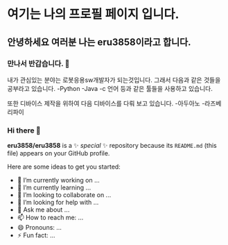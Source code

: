 # 여기는 나의 프로필 페이지 입니다.
## 안녕하세요 여러분 나는 eru3858이라고 합니다.
### 만나서 반갑습니다. 👋

내가 관심있는 분야는 로봇응용sw개발자가 되는것입니다.
그래서 다음과 같은 것들을 공부라고 있습니다.
-Python
-Java
-c 언어 등과 같은 툴들을 사용하고 있습니다.

또한 디바이스 제작을 위하여 다음 디바이스를 다뤄 보고 있습니다.
-아두아노
-라즈베리파이


### Hi there 👋


**eru3858/eru3858** is a ✨ _special_ ✨ repository because its `README.md` (this file) appears on your GitHub profile.

Here are some ideas to get you started:

- 🔭 I’m currently working on ...
- 🌱 I’m currently learning ...
- 👯 I’m looking to collaborate on ...
- 🤔 I’m looking for help with ...
- 💬 Ask me about ...
- 📫 How to reach me: ...
- 😄 Pronouns: ...
- ⚡ Fun fact: ...

